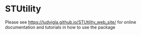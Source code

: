 # STUtility

Please see  https://ludvigla.github.io/STUtility_web_site/ for online documentation and tutorials in how to use the package
